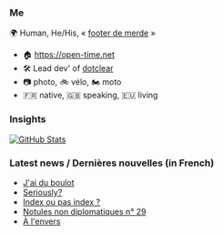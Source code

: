 ### Me

🌍 Human, He/His, « [footer de merde](https://open-time.net/post/2013/07/17/La-veritable-histoire-du-Footer-de-merde-) » 
* 🏠 https://open-time.net 
* 🛠️ Lead dev' of [dotclear](https://git.dotclear.org/dev/dotclear)
* 📷 photo, 🚲 vélo, 🏍️ moto 
* 🇫🇷 native, 🇬🇧 speaking, 🇪🇺 living

### Insights

[![GitHub Stats](https://github-readme-stats-sigma-five.vercel.app/api?username=franck-paul)](https://github.com/franck-paul)

### Latest news / Dernières nouvelles (in French)

<!-- BLOG-POST-LIST:START -->
- [J&#39;ai du boulot](https://open-time.net/post/2024/03/16/J-ai-du-boulot)
- [Seriously?](https://open-time.net/post/2024/03/15/Seriously)
- [Index ou pas index ?](https://open-time.net/post/2024/03/14/Index-ou-pas-index)
- [Notules non diplomatiques n° 29](https://open-time.net/post/2024/03/13/Notules-non-diplomatiques-n-29)
- [À l&#39;envers](https://open-time.net/post/2024/03/12/A-l-envers)
<!-- BLOG-POST-LIST:END -->

